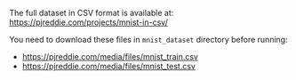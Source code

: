 The full dataset in CSV format is available at: https://pjreddie.com/projects/mnist-in-csv/

You need to download these files in `mnist_dataset` directory before running:
- https://pjreddie.com/media/files/mnist_train.csv
- https://pjreddie.com/media/files/mnist_test.csv
